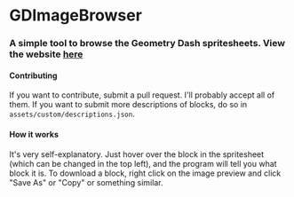 # GDImageBrowser
### A simple tool to browse the Geometry Dash spritesheets. View the website [here](https://undefined06855.github.io/GDImageBrowser/)

#### Contributing
If you want to contribute, submit a pull request. I'll probably accept all of them. If you want to submit more descriptions of blocks, do so in `assets/custom/descriptions.json`.

#### How it works
It's very self-explanatory. Just hover over the block in the spritesheet (which can be changed in the top left), and the program will tell you what block it is. To download a block, right click on the image preview and click "Save As" or "Copy" or something similar.
